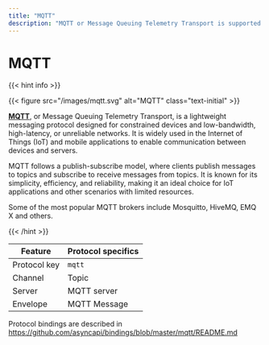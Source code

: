 ```yaml
---
title: "MQTT"
description: "MQTT or Message Queuing Telemetry Transport is supported by go-asyncapi"
---
```


# MQTT

{{< hint info >}}

{{< figure src="/images/mqtt.svg" alt="MQTT" class="text-initial" >}}

**[MQTT](https://mqtt.org/)**, or Message Queuing Telemetry Transport, is a lightweight messaging protocol
designed for constrained devices and low-bandwidth, high-latency, or unreliable networks. It is widely used in
the Internet of Things (IoT) and mobile applications to enable communication between devices and servers.

MQTT follows a publish-subscribe model, where clients publish messages to topics and subscribe to receive messages
from topics. It is known for its simplicity, efficiency, and reliability, making it an ideal choice for IoT
applications and other scenarios with limited resources.

Some of the most popular MQTT brokers include Mosquitto, HiveMQ, EMQ X and others.

{{< /hint >}}

| Feature      | Protocol specifics |
|--------------|--------------------|
| Protocol key | `mqtt`             |
| Channel      | Topic              |
| Server       | MQTT server        |
| Envelope     | MQTT Message       |

Protocol bindings are described in https://github.com/asyncapi/bindings/blob/master/mqtt/README.md
